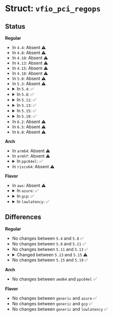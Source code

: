 # Struct: <code>vfio_pci_regops</code>

## Status
<b>Regular</b>
<ul>
<li>
In <code>4.4</code>: Absent ⚠️
</li>
<li>
In <code>4.8</code>: Absent ⚠️
</li>
<li>
In <code>4.10</code>: Absent ⚠️
</li>
<li>
In <code>4.13</code>: Absent ⚠️
</li>
<li>
In <code>4.15</code>: Absent ⚠️
</li>
<li>
In <code>4.18</code>: Absent ⚠️
</li>
<li>
In <code>5.0</code>: Absent ⚠️
</li>
<li>
In <code>5.3</code>: Absent ⚠️
</li>
<li>
<details>
<summary>In <code>5.4</code>: ✅</summary>

```c
struct vfio_pci_regops {
    size_t (*rw)(struct vfio_pci_device *, char *, size_t, loff_t *, bool);
    void (*release)(struct vfio_pci_device *, struct vfio_pci_region *);
    int (*mmap)(struct vfio_pci_device *, struct vfio_pci_region *, struct vm_area_struct *);
    int (*add_capability)(struct vfio_pci_device *, struct vfio_pci_region *, struct vfio_info_cap *);
};
```
</details>
</li>
<li>
<details>
<summary>In <code>5.8</code>: ✅</summary>

```c
struct vfio_pci_regops {
    size_t (*rw)(struct vfio_pci_device *, char *, size_t, loff_t *, bool);
    void (*release)(struct vfio_pci_device *, struct vfio_pci_region *);
    int (*mmap)(struct vfio_pci_device *, struct vfio_pci_region *, struct vm_area_struct *);
    int (*add_capability)(struct vfio_pci_device *, struct vfio_pci_region *, struct vfio_info_cap *);
};
```
</details>
</li>
<li>
<details>
<summary>In <code>5.11</code>: ✅</summary>

```c
struct vfio_pci_regops {
    size_t (*rw)(struct vfio_pci_device *, char *, size_t, loff_t *, bool);
    void (*release)(struct vfio_pci_device *, struct vfio_pci_region *);
    int (*mmap)(struct vfio_pci_device *, struct vfio_pci_region *, struct vm_area_struct *);
    int (*add_capability)(struct vfio_pci_device *, struct vfio_pci_region *, struct vfio_info_cap *);
};
```
</details>
</li>
<li>
<details>
<summary>In <code>5.13</code>: ✅</summary>

```c
struct vfio_pci_regops {
    size_t (*rw)(struct vfio_pci_device *, char *, size_t, loff_t *, bool);
    void (*release)(struct vfio_pci_device *, struct vfio_pci_region *);
    int (*mmap)(struct vfio_pci_device *, struct vfio_pci_region *, struct vm_area_struct *);
    int (*add_capability)(struct vfio_pci_device *, struct vfio_pci_region *, struct vfio_info_cap *);
};
```
</details>
</li>
<li>
<details>
<summary>In <code>5.15</code>: ✅</summary>

```c
struct vfio_pci_regops {
    ssize_t (*rw)(struct vfio_pci_core_device *, char *, size_t, loff_t *, bool);
    void (*release)(struct vfio_pci_core_device *, struct vfio_pci_region *);
    int (*mmap)(struct vfio_pci_core_device *, struct vfio_pci_region *, struct vm_area_struct *);
    int (*add_capability)(struct vfio_pci_core_device *, struct vfio_pci_region *, struct vfio_info_cap *);
};
```
</details>
</li>
<li>
<details>
<summary>In <code>5.19</code>: ✅</summary>

```c
struct vfio_pci_regops {
    ssize_t (*rw)(struct vfio_pci_core_device *, char *, size_t, loff_t *, bool);
    void (*release)(struct vfio_pci_core_device *, struct vfio_pci_region *);
    int (*mmap)(struct vfio_pci_core_device *, struct vfio_pci_region *, struct vm_area_struct *);
    int (*add_capability)(struct vfio_pci_core_device *, struct vfio_pci_region *, struct vfio_info_cap *);
};
```
</details>
</li>
<li>
In <code>6.2</code>: Absent ⚠️
</li>
<li>
In <code>6.5</code>: Absent ⚠️
</li>
<li>
In <code>6.8</code>: Absent ⚠️
</li>
</ul>
<b>Arch</b>
<ul>
<li>
In <code>arm64</code>: Absent ⚠️
</li>
<li>
In <code>armhf</code>: Absent ⚠️
</li>
<li>
<details>
<summary>In <code>ppc64el</code>: ✅</summary>

```c
struct vfio_pci_regops {
    size_t (*rw)(struct vfio_pci_device *, char *, size_t, loff_t *, bool);
    void (*release)(struct vfio_pci_device *, struct vfio_pci_region *);
    int (*mmap)(struct vfio_pci_device *, struct vfio_pci_region *, struct vm_area_struct *);
    int (*add_capability)(struct vfio_pci_device *, struct vfio_pci_region *, struct vfio_info_cap *);
};
```
</details>
</li>
<li>
In <code>riscv64</code>: Absent ⚠️
</li>
</ul>
<b>Flavor</b>
<ul>
<li>
In <code>aws</code>: Absent ⚠️
</li>
<li>
<details>
<summary>In <code>azure</code>: ✅</summary>

```c
struct vfio_pci_regops {
    size_t (*rw)(struct vfio_pci_device *, char *, size_t, loff_t *, bool);
    void (*release)(struct vfio_pci_device *, struct vfio_pci_region *);
    int (*mmap)(struct vfio_pci_device *, struct vfio_pci_region *, struct vm_area_struct *);
    int (*add_capability)(struct vfio_pci_device *, struct vfio_pci_region *, struct vfio_info_cap *);
};
```
</details>
</li>
<li>
<details>
<summary>In <code>gcp</code>: ✅</summary>

```c
struct vfio_pci_regops {
    size_t (*rw)(struct vfio_pci_device *, char *, size_t, loff_t *, bool);
    void (*release)(struct vfio_pci_device *, struct vfio_pci_region *);
    int (*mmap)(struct vfio_pci_device *, struct vfio_pci_region *, struct vm_area_struct *);
    int (*add_capability)(struct vfio_pci_device *, struct vfio_pci_region *, struct vfio_info_cap *);
};
```
</details>
</li>
<li>
<details>
<summary>In <code>lowlatency</code>: ✅</summary>

```c
struct vfio_pci_regops {
    size_t (*rw)(struct vfio_pci_device *, char *, size_t, loff_t *, bool);
    void (*release)(struct vfio_pci_device *, struct vfio_pci_region *);
    int (*mmap)(struct vfio_pci_device *, struct vfio_pci_region *, struct vm_area_struct *);
    int (*add_capability)(struct vfio_pci_device *, struct vfio_pci_region *, struct vfio_info_cap *);
};
```
</details>
</li>
</ul>

## Differences
<b>Regular</b>
<ul>
<li>
No changes between <code>5.4</code> and <code>5.8</code> ✅
</li>
<li>
No changes between <code>5.8</code> and <code>5.11</code> ✅
</li>
<li>
No changes between <code>5.11</code> and <code>5.13</code> ✅
</li>
<li>
<details>
<summary>Changed between <code>5.13</code> and <code>5.15</code> ⚠️</summary>
<ul>
<li>
<b>Field type changed. </b>
<code>size_t (*rw)(struct vfio_pci_device *, char *, size_t, loff_t *, bool)</code> ➡️ <code>ssize_t (*rw)(struct vfio_pci_core_device *, char *, size_t, loff_t *, bool)</code>
</li>
<li>
<b>Field type changed. </b>
<code>void (*release)(struct vfio_pci_device *, struct vfio_pci_region *)</code> ➡️ <code>void (*release)(struct vfio_pci_core_device *, struct vfio_pci_region *)</code>
</li>
<li>
<b>Field type changed. </b>
<code>int (*mmap)(struct vfio_pci_device *, struct vfio_pci_region *, struct vm_area_struct *)</code> ➡️ <code>int (*mmap)(struct vfio_pci_core_device *, struct vfio_pci_region *, struct vm_area_struct *)</code>
</li>
<li>
<b>Field type changed. </b>
<code>int (*add_capability)(struct vfio_pci_device *, struct vfio_pci_region *, struct vfio_info_cap *)</code> ➡️ <code>int (*add_capability)(struct vfio_pci_core_device *, struct vfio_pci_region *, struct vfio_info_cap *)</code>
</li>
</ul>
</details>
</li>
<li>
No changes between <code>5.15</code> and <code>5.19</code> ✅
</li>
</ul>
<b>Arch</b>
<ul>
<li>
No changes between <code>amd64</code> and <code>ppc64el</code> ✅
</li>
</ul>
<b>Flavor</b>
<ul>
<li>
No changes between <code>generic</code> and <code>azure</code> ✅
</li>
<li>
No changes between <code>generic</code> and <code>gcp</code> ✅
</li>
<li>
No changes between <code>generic</code> and <code>lowlatency</code> ✅
</li>
</ul>
